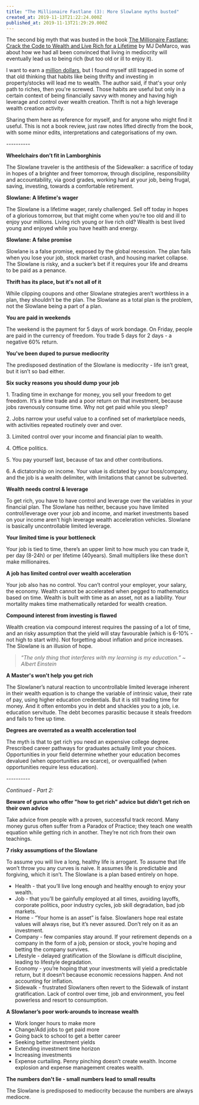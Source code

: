 ```yaml
---
title: "The Millionaire Fastlane (3): More Slowlane myths busted"
created_at: 2019-11-13T21:22:24.000Z
published_at: 2019-11-13T21:29:29.000Z
---
```

The second big myth that was busted in the book [The Millionaire Fastlane: Crack the Code to Wealth and Live Rich for a Lifetime](https://www.amazon.com/Millionaire-Fastlane-Crack-Wealth-Lifetime/dp/0984358102) by MJ DeMarco, was about how we had all been convinced that living in mediocrity will eventually lead us to being rich (but too old or ill to enjoy it).

  

I want to earn a [million dollars](https://200wordsaday.com/categories/milliondollarquestion), but I found myself still trapped in some of that old thinking that habits like being thrifty and investing in property/stocks will lead me to wealth. The author said, if that's your only path to riches, then you're screwed. Those habits are useful but only in a certain context of being financially savvy with money and having high leverage and control over wealth creation. Thrift is not a high leverage wealth creation activity.

  

Sharing them here as reference for myself, and for anyone who might find it useful. This is not a book review, just raw notes lifted directly from the book, with some minor edits, interpretations and categorisations of my own.

  

\----------

  

**Wheelchairs don’t fit in Lamborghinis**

The Slowlane traveler is the antithesis of the Sidewalker: a sacrifice of today in hopes of a brighter and freer tomorrow, through discipline, responsibility and accountability, via good grades, working hard at your job, being frugal, saving, investing, towards a comfortable retirement.

  

**Slowlane: A lifetime's wager**

The Slowlane is a lifetime wager, rarely challenged. Sell off today in hopes of a glorious tomorrow, but that might come when you’re too old and ill to enjoy your millions. Living rich young or live rich old? Wealth is best lived young and enjoyed while you have health and energy.

  

**Slowlane: A false promise**

Slowlane is a false promise, exposed by the global recession. The plan fails when you lose your job, stock market crash, and housing market collapse. The Slowlane is risky, and a sucker’s bet if it requires your life and dreams to be paid as a penance.

  

**Thrift has its place, but it's not all of it**

While clipping coupons and other Slowlane strategies aren’t worthless in a plan, they shouldn’t be the plan. The Slowlane as a total plan is the problem, not the Slowlane being a part of a plan.

  

**You are paid in weekends**

The weekend is the payment for 5 days of work bondage. On Friday, people are paid in the currency of freedom. You trade 5 days for 2 days - a negative 60% return.

  

**You've been duped to pursue mediocrity**

The predisposed destination of the Slowlane is mediocrity - life isn’t great, but it isn’t so bad either.

  

**Six sucky reasons you should dump your job**

1\. Trading time in exchange for money, you sell your freedom to get freedom. It’s a time trade and a poor return on that investment, because jobs ravenously consume time. Why not get paid while you sleep?

2\. Jobs narrow your useful value to a confined set of marketplace needs, with activities repeated routinely over and over. 

3\. Limited control over your income and financial plan to wealth.

4\. Office politics. 

5\. You pay yourself last, because of tax and other contributions.

6\. A dictatorship on income. Your value is dictated by your boss/company, and the job is a wealth delimiter, with limitations that cannot be subverted.

  

**Wealth needs control & leverage**

To get rich, you have to have control and leverage over the variables in your financial plan. The Slowlane has neither, because you have limited control/leverage over your job and income, and market investments based on your income aren’t high leverage wealth acceleration vehicles. Slowlane is basically uncontrollable limited leverage.

  

**Your limited time is your bottleneck**

Your job is tied to time, there’s an upper limit to how much you can trade it, per day (8-24h) or per lifetime (40years). Small multipliers like these don’t make millionaires. 

  

**A job has limited control over wealth acceleration**

Your job also has no control. You can’t control your employer, your salary, the economy. Wealth cannot be accelerated when pegged to mathematics based on time. Wealth is built with time as an asset, not as a liability. Your mortality makes time mathematically retarded for wealth creation.

  

**Compound interest from investing is flawed**

Wealth creation via compound interest requires the passing of a lot of time, and an risky assumption that the yield will stay favourable (which is 6-10% - not high to start with). Not forgetting about inflation and price increases. The Slowlane is an illusion of hope.

  

> _“The only thing that interferes with my learning is my education.” ~ Albert Einstein_

  

**A Master's won't help you get rich**

The Slowlaner’s natural reaction to uncontrollable limited leverage inherent in their wealth equation is to change the variable of intrinsic value, their rate of pay, using higher education credentials. But it is still trading time for money. And it often entombs you in debt and shackles you to a job, i.e. education servitude. The debt becomes parasitic because it steals freedom and fails to free up time.

  

**Degrees are overrated as a wealth acceleration tool**

The myth is that to get rich you need an expensive college degree. Prescribed career pathways for graduates actually limit your choices. Opportunities in your field determine whether your education becomes devalued (when opportunities are scarce), or overqualified (when opportunities require less education).

  

\----------

_Continued - Part 2:_

  

**Beware of gurus who offer "how to get rich" advice but didn't get rich on their own advice**

Take advice from people with a proven, successful track record. Many money gurus often suffer from a Paradox of Practice; they teach one wealth equation while getting rich in another. They’re not rich from their own teachings.

  

**7 risky assumptions of the Slowlane**

To assume you will live a long, healthy life is arrogant. To assume that life won’t throw you any curves is naive. It assumes life is predictable and forgiving, which it isn’t. The Slowlane is a plan based entirely on hope.

*   Health - that you’ll live long enough and healthy enough to enjoy your wealth.
*   Job - that you’ll be gainfully employed at all times, avoiding layoffs, corporate politics, poor industry cycles, job skill degradation, bad job markets.
*   Home - “Your home is an asset” is false. Slowlaners hope real estate values will always rise, but it’s never assured. Don’t rely on it as an investment.
*   Company - few companies stay around. If your retirement depends on a company in the form of a job, pension or stock, you‘re hoping and betting the company survives.
*   Lifestyle - delayed gratification of the Slowlane is difficult discipline, leading to lifestyle degradation.
*   Economy - you’re hoping that your investments will yield a predictable return, but it doesn’t because economic recessions happen. And not accounting for inflation.
*   Sidewalk - frustrated Slowlaners often revert to the Sidewalk of instant gratification. Lack of control over time, job and environment, you feel powerless and resort to consumption.

  

**A Slowlaner’s poor work-arounds to increase wealth** 

*   Work longer hours to make more
*   Change/Add jobs to get paid more
*   Going back to school to get a better career
*   Seeking better investment yields
*   Extending investment time horizon
*   Increasing investments
*   Expense curtailing. Penny pinching doesn’t create wealth. Income explosion and expense management creates wealth. 

  

**The numbers don't lie - small numbers lead to small results**

The Slowlane is predisposed to mediocrity because the numbers are always mediocre.
